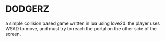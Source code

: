 # DODGERZ
a simple collision based game written in lua using love2d.
the player uses WSAD to move, and must try to reach the portal on the other side of the screen.
